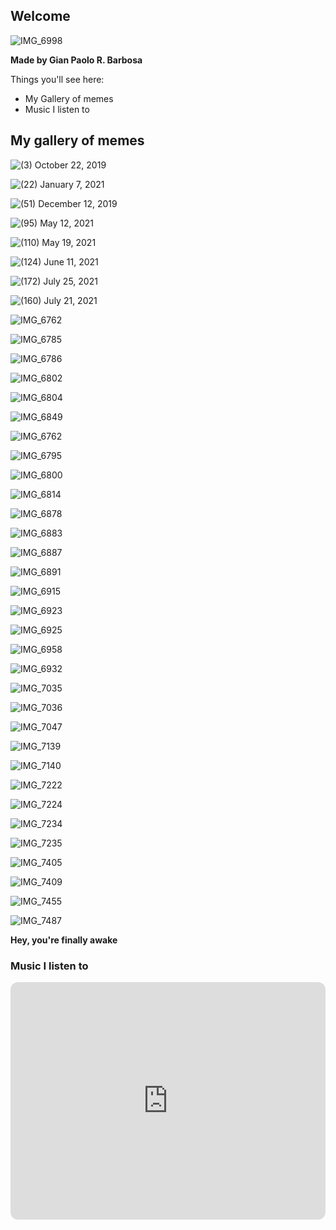 ## Welcome

![IMG_6998](https://user-images.githubusercontent.com/102637929/167826335-d33f0ada-32f9-4f78-b88f-9a99fea27fe0.GIF)

**Made by Gian Paolo R. Barbosa**

Things you'll see here:
- My Gallery of memes
- Music I listen to

## My gallery of memes
![(3) October 22, 2019](https://user-images.githubusercontent.com/102637929/167810016-39dfc8c8-e682-4e05-8224-d1ccb96d0834.jpeg)

![(22) January 7, 2021](https://user-images.githubusercontent.com/102637929/167810153-fc70aff8-6904-4890-8570-a4d0276c633b.jpeg)

![(51) December 12, 2019](https://user-images.githubusercontent.com/102637929/167810178-adbfd3d9-d132-4e94-9911-d1b9348d6b53.jpeg)

![(95) May 12, 2021](https://user-images.githubusercontent.com/102637929/167810216-766623ec-5bd7-4622-89e8-1dff3df26b6e.jpeg)

![(110) May 19, 2021](https://user-images.githubusercontent.com/102637929/167810244-57785d0f-b671-473f-b615-da0566367f33.jpeg)

![(124) June 11, 2021](https://user-images.githubusercontent.com/102637929/167810299-f4302a99-f0ea-4dcb-b325-d4e65723810c.jpeg)

![(172) July 25, 2021](https://user-images.githubusercontent.com/102637929/167810350-8f58d8c1-e2a8-4279-95d1-11747db68907.jpeg)

![(160) July 21, 2021](https://user-images.githubusercontent.com/102637929/167810920-da5a7e5e-ac61-44e7-9e1b-6ce10fc1c864.jpeg)

![IMG_6762](https://user-images.githubusercontent.com/102637929/167811226-72386a7c-a202-44d5-9a42-a6844f28a2dd.jpg)

![IMG_6785](https://user-images.githubusercontent.com/102637929/167811641-ac7d8c5f-cce3-4895-9573-b3228e4b5dad.JPG)

![IMG_6786](https://user-images.githubusercontent.com/102637929/167811479-96006220-5a5a-468c-b0ca-0b163ae23c5b.JPG)

![IMG_6802](https://user-images.githubusercontent.com/102637929/167812130-84c72640-af78-46a5-9336-ea667a3dec4e.JPG)

![IMG_6804](https://user-images.githubusercontent.com/102637929/167812256-03ae665c-59c7-413a-8240-ed34bfcdf878.JPG)

![IMG_6849](https://user-images.githubusercontent.com/102637929/167826138-e8fa989e-b0b0-497e-91db-f4bafac77eff.GIF)

![IMG_6762](https://user-images.githubusercontent.com/102637929/167826180-56d97a7a-f28e-4285-8c71-67a2fccf320f.jpg)

![IMG_6795](https://user-images.githubusercontent.com/102637929/167826229-2a86716a-cf89-47d3-a499-4904eb869fc7.JPG)

![IMG_6800](https://user-images.githubusercontent.com/102637929/167826245-d35f4eef-1a5b-4260-a256-79a45c4f3f57.JPG)

![IMG_6814](https://user-images.githubusercontent.com/102637929/167826470-a251da31-7da6-451e-b90f-85db72c90379.JPG)

![IMG_6878](https://user-images.githubusercontent.com/102637929/167826487-832d1b91-091a-4eda-b886-2020ab50cfcc.JPG)

![IMG_6883](https://user-images.githubusercontent.com/102637929/167826506-70599541-39fc-40f8-ad79-03a765c52b02.JPG)

![IMG_6887](https://user-images.githubusercontent.com/102637929/167826536-799c5744-a9a3-4999-9d18-c38d70162294.JPG)

![IMG_6891](https://user-images.githubusercontent.com/102637929/167826671-5c93c6a5-cc39-4950-b7fc-caff9b40db4c.JPG)

![IMG_6915](https://user-images.githubusercontent.com/102637929/167826692-aefdc0a6-5274-43ea-b26c-09e542abb0e1.JPG)

![IMG_6923](https://user-images.githubusercontent.com/102637929/167826730-3b7f0be1-ab28-46f1-9dab-ee5709d62a4e.JPG)

![IMG_6925](https://user-images.githubusercontent.com/102637929/167826743-1131f7a4-a147-4d71-9117-60744ebad420.JPG)

![IMG_6958](https://user-images.githubusercontent.com/102637929/167826837-c45b0558-748a-4b07-bb3b-cdcb6069e8ed.JPG)

![IMG_6932](https://user-images.githubusercontent.com/102637929/167826883-e6530530-f8e7-4332-96d2-65ab8b22693d.JPG)

![IMG_7035](https://user-images.githubusercontent.com/102637929/167827005-3977b6d2-ef44-4fe9-8d53-bbf071d91cea.JPG)

![IMG_7036](https://user-images.githubusercontent.com/102637929/167827026-41350818-e6af-4b73-9d0b-4bd5989272d8.JPG)

![IMG_7047](https://user-images.githubusercontent.com/102637929/167827049-0c320601-da94-48ee-906d-c28b14c02ea2.JPG)

![IMG_7139](https://user-images.githubusercontent.com/102637929/167827074-9e889b32-2e15-4292-9bae-3f8d7a2b2bca.JPG)

![IMG_7140](https://user-images.githubusercontent.com/102637929/167827091-0410757f-d849-478e-af52-5e46b3d33f0f.JPG)

![IMG_7222](https://user-images.githubusercontent.com/102637929/167827110-69dadc14-6690-426d-bf11-2f01d1bf6f5c.JPG)

![IMG_7224](https://user-images.githubusercontent.com/102637929/167827134-6b2ec4d5-e0b8-4f3b-83a9-f7126c65a1fd.JPG)

![IMG_7234](https://user-images.githubusercontent.com/102637929/167827159-4f5833e0-438e-4e3a-b4e8-e0ca8af8fb56.JPG)

![IMG_7235](https://user-images.githubusercontent.com/102637929/167827175-0fd560a6-2e10-481f-b69f-910e5093f2e1.JPG)

![IMG_7405](https://user-images.githubusercontent.com/102637929/167827237-c3d1a5e8-3323-4f28-ae63-e7f93d09f4aa.JPG)

![IMG_7409](https://user-images.githubusercontent.com/102637929/167827263-22f4981c-6f40-4fcc-a838-e1e282bed481.JPG)

![IMG_7455](https://user-images.githubusercontent.com/102637929/167827292-d1864a94-dafa-4d11-839f-a87fda255966.jpg)

![IMG_7487](https://user-images.githubusercontent.com/102637929/167827312-dcbc8cba-3960-4783-9cbd-331c948bba72.JPG)
 
 **Hey, you're finally awake**
 
 
 
 
 
### Music I listen to

<iframe style="border-radius:12px" src="https://open.spotify.com/embed/playlist/7B2SMsYwI6eZG2omqnLZni?utm_source=generator&theme=0" width="100%" height="380" frameBorder="0" allowfullscreen="" allow="autoplay; clipboard-write; encrypted-media; fullscreen; picture-in-picture"></iframe>

